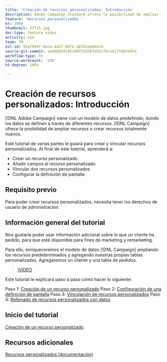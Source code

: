 ```yaml
---
title: 'Creación de recursos personalizados: Introducción'
description: Adobe Campaign Standard ofrece la posibilidad de ampliar recursos o crear recursos totalmente nuevos. Este tutorial de varias partes le guiará para crear y vincular recursos personalizados.
feature: 'Recursos personalizados '
kt: 2999
thumbnail: 27715.jpg
doc-type: feature video
activity: use
team: TM
exl-id: 93af995f-6eca-4427-86f2-a8f63ae6b9c4
source-git-commit: ada0b029245190f53d58fa93c79c161719bfe9fd
workflow-type: ht
source-wordcount: '235'
ht-degree: 100%

---
```


# Creación de recursos personalizados: Introducción

[!DNL Adobe Campaign] viene con un modelo de datos predefinido, donde los datos se definen a través de diferentes recursos. [!DNL Campaign] ofrece la posibilidad de ampliar recursos o crear recursos totalmente nuevos.

Este tutorial de varias partes le guiará para crear y vincular recursos personalizados. Al final de este tutorial, aprenderá a:

* Crear un recurso personalizado
* Añadir campos al recurso personalizado
* Vincular dos recursos personalizados
* Configurar la definición de pantalla

## Requisito previo

Para poder crear recursos personalizados, necesita tener los derechos de usuario de administración.

## Información general del tutorial

Nos gustaría poder usar información adicional sobre lo que un cliente ha pedido, para que esté disponible para fines de marketing y remarketing.

Para ello, enriqueceremos el modelo de datos [!DNL Campaign] ampliando los recursos predeterminados y agregando nuestras propias tablas personalizadas. Agregaremos un cliente y una tabla de pedidos.

>[!VIDEO](https://video.tv.adobe.com/v/27715?quality=9)

Este tutorial le explicará paso a paso cómo hacer lo siguiente:

Paso 1: [Creación de un recurso personalizado](./creating-a-custom-resource.md)
Paso 2: [Configuración de una definición de pantalla](./configuring-a-screen-definition-for-a-custom-resource.md)
Paso 3: [Vinculación de recursos personalizados](./linking-custom-resources.md)
Paso 4: [Rellenado de recursos personalizados con datos](./populate-custom-resources-with-data.md)

## Inicio del tutorial

[Creación de un recurso personalizado](./creating-a-custom-resource.md)

## Recursos adicionales

[Recursos personalizados (documentación)](https://experienceleague.adobe.com/docs/campaign-standard/using/working-with-apis/global-concepts/custom-resources.html?lang=es)
